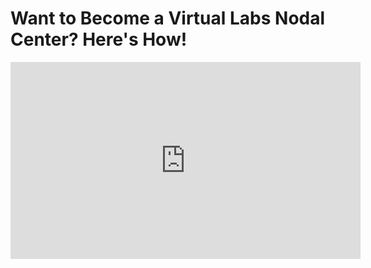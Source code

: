 
  <h1>Want to Become a Virtual Labs Nodal Center? Here's How!</h1>
  <iframe width="560" height="315" 
          src="https://www.youtube.com/embed/P9OQQGi104s"  
          title="Become a Virtual Labs Nodal Center" 
          frameborder="0" 
          allow="accelerometer; autoplay; clipboard-write; encrypted-media; gyroscope; picture-in-picture; web-share" 
          allowfullscreen>
  </iframe>
